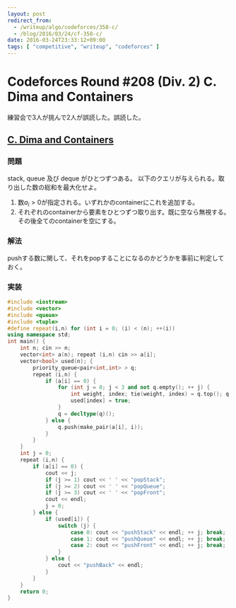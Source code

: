 ```yaml
---
layout: post
redirect_from:
  - /writeup/algo/codeforces/358-c/
  - /blog/2016/03/24/cf-358-c/
date: 2016-03-24T23:33:12+09:00
tags: [ "competitive", "writeup", "codeforces" ]
---
```


# Codeforces Round #208 (Div. 2) C. Dima and Containers

練習会で3人が挑んで2人が誤読した。誤読した。

## [C. Dima and Containers](http://codeforces.com/contest/358/problem/C)

### 問題

stack, queue 及び deque がひとつずつある。
以下のクエリが与えられる。取り出した数の総和を最大化せよ。

1.  数$a_i \gt 0$が指定される。いずれかのcontainerにこれを追加する。
2.  それぞれのcontainerから要素をひとつずつ取り出す。既に空なら無視する。その後全てのcontainerを空にする。

### 解法

pushする数に関して、それをpopすることになるのかどうかを事前に判定しておく。

### 実装

``` c++
#include <iostream>
#include <vector>
#include <queue>
#include <tuple>
#define repeat(i,n) for (int i = 0; (i) < (n); ++(i))
using namespace std;
int main() {
    int n; cin >> n;
    vector<int> a(n); repeat (i,n) cin >> a[i];
    vector<bool> used(n); {
        priority_queue<pair<int,int> > q;
        repeat (i,n) {
            if (a[i] == 0) {
                for (int j = 0; j < 3 and not q.empty(); ++ j) {
                    int weight, index; tie(weight, index) = q.top(); q.pop();
                    used[index] = true;
                }
                q = decltype(q)();
            } else {
                q.push(make_pair(a[i], i));
            }
        }
    }
    int j = 0;
    repeat (i,n) {
        if (a[i] == 0) {
            cout << j;
            if (j >= 1) cout << ' ' << "popStack";
            if (j >= 2) cout << ' ' << "popQueue";
            if (j >= 3) cout << ' ' << "popFront";
            cout << endl;
            j = 0;
        } else {
            if (used[i]) {
                switch (j) {
                    case 0: cout << "pushStack" << endl; ++ j; break;
                    case 1: cout << "pushQueue" << endl; ++ j; break;
                    case 2: cout << "pushFront" << endl; ++ j; break;
                }
            } else {
                cout << "pushBack" << endl;
            }
        }
    }
    return 0;
}
```
